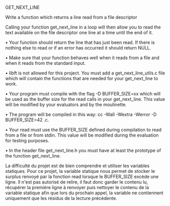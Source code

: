 GET_NEXT_LINE

Write a function which returns a line read from a
file descriptor

Calling your function get_next_line in a loop will then allow you to read the text
available on the file descriptor one line at a time until the end of it.

• Your function should return the line that has just been read. If there is nothing
else to read or if an error has occurred it should return NULL.

• Make sure that your function behaves well when it reads from a file and when it
reads from the standard input.

• libft is not allowed for this project. You must add a get_next_line_utils.c file
which will contain the functions that are needed for your get_next_line to work.

• Your program must compile with the flag -D BUFFER_SIZE=xx which will be used
as the buffer size for the read calls in your get_next_line. This value will be
modified by your evaluators and by the moulinette.

• The program will be compiled in this way:
cc -Wall -Wextra -Werror -D BUFFER_SIZE=42 <files>.c.
  
• Your read must use the BUFFER_SIZE defined during compilation to read from
a file or from stdin. This value will be modified during the evaluation for testing
purposes.
  
• In the header file get_next_line.h you must have at least the prototype of the
function get_next_line.

La difficulté du projet est de bien comprendre et utiliser les variables statiques. Pour ce projet, la variable statique nous permet de stocker le surplus renvoyé par la fonction read lorsque le BUFFER_SIZE excède une ligne. Il n'est pas autorisé de relire, il faut donc garder le contenu lu, récupérer la première ligne à renvoyer puis nettoyer le contenu de la variable statique afin que lors du prochain appel, la variable ne contiennent uniquement que les résidus de la lecture précédente. 
